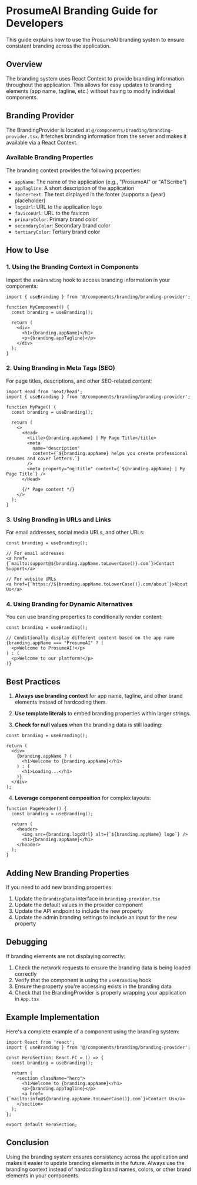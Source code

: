 # ProsumeAI Branding Guide for Developers

This guide explains how to use the ProsumeAI branding system to ensure consistent branding across the application.

## Overview

The branding system uses React Context to provide branding information throughout the application. This allows for easy updates to branding elements (app name, tagline, etc.) without having to modify individual components.

## Branding Provider

The BrandingProvider is located at `@/components/branding/branding-provider.tsx`. It fetches branding information from the server and makes it available via a React Context.

### Available Branding Properties

The branding context provides the following properties:

- `appName`: The name of the application (e.g., "ProsumeAI" or "ATScribe")
- `appTagline`: A short description of the application
- `footerText`: The text displayed in the footer (supports a {year} placeholder)
- `logoUrl`: URL to the application logo
- `faviconUrl`: URL to the favicon
- `primaryColor`: Primary brand color
- `secondaryColor`: Secondary brand color
- `tertiaryColor`: Tertiary brand color

## How to Use

### 1. Using the Branding Context in Components

Import the `useBranding` hook to access branding information in your components:

```tsx
import { useBranding } from '@/components/branding/branding-provider';

function MyComponent() {
  const branding = useBranding();
  
  return (
    <div>
      <h1>{branding.appName}</h1>
      <p>{branding.appTagline}</p>
    </div>
  );
}
```

### 2. Using Branding in Meta Tags (SEO)

For page titles, descriptions, and other SEO-related content:

```tsx
import Head from 'next/head';
import { useBranding } from '@/components/branding/branding-provider';

function MyPage() {
  const branding = useBranding();
  
  return (
    <>
      <Head>
        <title>{branding.appName} | My Page Title</title>
        <meta 
          name="description" 
          content={`${branding.appName} helps you create professional resumes and cover letters.`} 
        />
        <meta property="og:title" content={`${branding.appName} | My Page Title`} />
      </Head>
      
      {/* Page content */}
    </>
  );
}
```

### 3. Using Branding in URLs and Links

For email addresses, social media URLs, and other URLs:

```tsx
const branding = useBranding();

// For email addresses
<a href={`mailto:support@${branding.appName.toLowerCase()}.com`}>Contact Support</a>

// For website URLs
<a href={`https://${branding.appName.toLowerCase()}.com/about`}>About Us</a>
```

### 4. Using Branding for Dynamic Alternatives

You can use branding properties to conditionally render content:

```tsx
const branding = useBranding();

// Conditionally display different content based on the app name
{branding.appName === "ProsumeAI" ? (
  <p>Welcome to ProsumeAI!</p>
) : (
  <p>Welcome to our platform!</p>
)}
```

## Best Practices

1. **Always use branding context** for app name, tagline, and other brand elements instead of hardcoding them.

2. **Use template literals** to embed branding properties within larger strings.

3. **Check for null values** when the branding data is still loading:

```tsx
const branding = useBranding();

return (
  <div>
    {branding.appName ? (
      <h1>Welcome to {branding.appName}</h1>
    ) : (
      <h1>Loading...</h1>
    )}
  </div>
);
```

4. **Leverage component composition** for complex layouts:

```tsx
function PageHeader() {
  const branding = useBranding();
  
  return (
    <header>
      <img src={branding.logoUrl} alt={`${branding.appName} logo`} />
      <h1>{branding.appName}</h1>
    </header>
  );
}
```

## Adding New Branding Properties

If you need to add new branding properties:

1. Update the `BrandingData` interface in `branding-provider.tsx`
2. Update the default values in the provider component
3. Update the API endpoint to include the new property
4. Update the admin branding settings to include an input for the new property

## Debugging

If branding elements are not displaying correctly:

1. Check the network requests to ensure the branding data is being loaded correctly
2. Verify that the component is using the `useBranding` hook
3. Ensure the property you're accessing exists in the branding data
4. Check that the BrandingProvider is properly wrapping your application in `App.tsx`

## Example Implementation

Here's a complete example of a component using the branding system:

```tsx
import React from 'react';
import { useBranding } from '@/components/branding/branding-provider';

const HeroSection: React.FC = () => {
  const branding = useBranding();
  
  return (
    <section className="hero">
      <h1>Welcome to {branding.appName}</h1>
      <p>{branding.appTagline}</p>
      <a href={`mailto:info@${branding.appName.toLowerCase()}.com`}>Contact Us</a>
    </section>
  );
};

export default HeroSection;
```

## Conclusion

Using the branding system ensures consistency across the application and makes it easier to update branding elements in the future. Always use the branding context instead of hardcoding brand names, colors, or other brand elements in your components. 